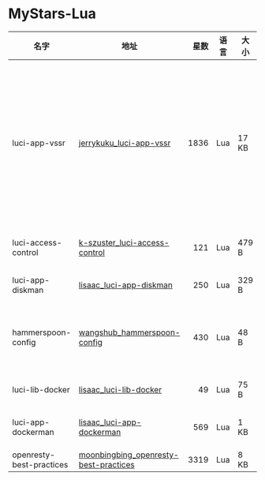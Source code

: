 # MyStars-Lua
|          名字          |                                                地址                                                 |星数|语言|大小 |                                                                 描述                                                                 |
|------------------------|-----------------------------------------------------------------------------------------------------|---:|----|-----|--------------------------------------------------------------------------------------------------------------------------------------|
|luci-app-vssr           |[jerrykuku_luci-app-vssr](https://github.com/jerrykuku/luci-app-vssr.git)                            |1836|Lua |17 KB|HelloWorld是一个以用户最佳主观体验为导向的插件，它支持多种主流协议和多种自定义视频分流服务，拥有精美的操作界面，并配上直观的节点信息。|
|luci-access-control     |[k-szuster_luci-access-control](https://github.com/k-szuster/luci-access-control.git)                | 121|Lua |479 B|OpenWrt internet access scheduler                                                                                                     |
|luci-app-diskman        |[lisaac_luci-app-diskman](https://github.com/lisaac/luci-app-diskman.git)                            | 250|Lua |329 B|Disk Manager for LuCI                                                                                                                 |
|hammerspoon-config      |[wangshub_hammerspoon-config](https://github.com/wangshub/hammerspoon-config.git)                    | 430|Lua |48 B |🔨🥄 Laziness  constitute the primary productive force.                                                                               |
|luci-lib-docker         |[lisaac_luci-lib-docker](https://github.com/lisaac/luci-lib-docker.git)                              |  49|Lua |75 B |Docker Engine API for LuCI                                                                                                            |
|luci-app-dockerman      |[lisaac_luci-app-dockerman](https://github.com/lisaac/luci-app-dockerman.git)                        | 569|Lua |1 KB |Docker Manager interface for LuCI                                                                                                     |
|openresty-best-practices|[moonbingbing_openresty-best-practices](https://github.com/moonbingbing/openresty-best-practices.git)|3319|Lua |8 KB |                                                                                                                                      |
